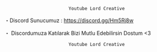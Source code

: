                             Youtube Lord Creative
 ・Discord  Sunucumuz : <https://discord.gg/Hm5Rj8w>
 
 ・ Discordumuza Katılarak Bizi Mutlu Edebilirsin Dostum <3
                            
                            Youtube Lord Creative